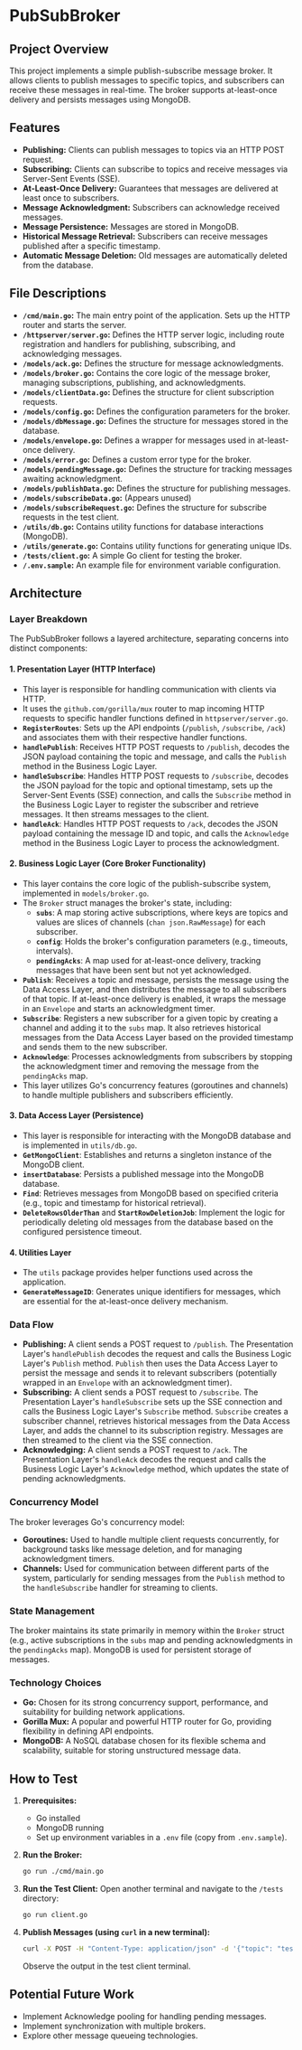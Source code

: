 # PubSubBroker

## Project Overview

This project implements a simple publish-subscribe message broker. It allows clients to publish messages to specific topics, and subscribers can receive these messages in real-time. The broker supports at-least-once delivery and persists messages using MongoDB.

## Features

* **Publishing:** Clients can publish messages to topics via an HTTP POST request.
* **Subscribing:** Clients can subscribe to topics and receive messages via Server-Sent Events (SSE).
* **At-Least-Once Delivery:** Guarantees that messages are delivered at least once to subscribers.
* **Message Acknowledgment:** Subscribers can acknowledge received messages.
* **Message Persistence:** Messages are stored in MongoDB.
* **Historical Message Retrieval:** Subscribers can receive messages published after a specific timestamp.
* **Automatic Message Deletion:** Old messages are automatically deleted from the database.

## File Descriptions

* **`/cmd/main.go`:** The main entry point of the application. Sets up the HTTP router and starts the server.
* **`/httpserver/server.go`:** Defines the HTTP server logic, including route registration and handlers for publishing, subscribing, and acknowledging messages.
* **`/models/ack.go`:** Defines the structure for message acknowledgments.
* **`/models/broker.go`:** Contains the core logic of the message broker, managing subscriptions, publishing, and acknowledgments.
* **`/models/clientData.go`:** Defines the structure for client subscription requests.
* **`/models/config.go`:** Defines the configuration parameters for the broker.
* **`/models/dbMessage.go`:** Defines the structure for messages stored in the database.
* **`/models/envelope.go`:** Defines a wrapper for messages used in at-least-once delivery.
* **`/models/error.go`:** Defines a custom error type for the broker.
* **`/models/pendingMessage.go`:** Defines the structure for tracking messages awaiting acknowledgment.
* **`/models/publishData.go`:** Defines the structure for publishing messages.
* **`/models/subscribeData.go`:** (Appears unused)
* **`/models/subscribeRequest.go`:** Defines the structure for subscribe requests in the test client.
* **`/utils/db.go`:** Contains utility functions for database interactions (MongoDB).
* **`/utils/generate.go`:** Contains utility functions for generating unique IDs.
* **`/tests/client.go`:** A simple Go client for testing the broker.
* **`/.env.sample`:** An example file for environment variable configuration.

## Architecture

### Layer Breakdown

The PubSubBroker follows a layered architecture, separating concerns into distinct components:

#### 1. Presentation Layer (HTTP Interface)

* This layer is responsible for handling communication with clients via HTTP.
* It uses the `github.com/gorilla/mux` router to map incoming HTTP requests to specific handler functions defined in `httpserver/server.go`.
* **`RegisterRoutes`**: Sets up the API endpoints (`/publish`, `/subscribe`, `/ack`) and associates them with their respective handler functions.
* **`handlePublish`**: Receives HTTP POST requests to `/publish`, decodes the JSON payload containing the topic and message, and calls the `Publish` method in the Business Logic Layer.
* **`handleSubscribe`**: Handles HTTP POST requests to `/subscribe`, decodes the JSON payload for the topic and optional timestamp, sets up the Server-Sent Events (SSE) connection, and calls the `Subscribe` method in the Business Logic Layer to register the subscriber and retrieve messages. It then streams messages to the client.
* **`handleAck`**: Handles HTTP POST requests to `/ack`, decodes the JSON payload containing the message ID and topic, and calls the `Acknowledge` method in the Business Logic Layer to process the acknowledgment.

#### 2. Business Logic Layer (Core Broker Functionality)

* This layer contains the core logic of the publish-subscribe system, implemented in `models/broker.go`.
* The `Broker` struct manages the broker's state, including:
    * **`subs`**: A map storing active subscriptions, where keys are topics and values are slices of channels (`chan json.RawMessage`) for each subscriber.
    * **`config`**: Holds the broker's configuration parameters (e.g., timeouts, intervals).
    * **`pendingAcks`**: A map used for at-least-once delivery, tracking messages that have been sent but not yet acknowledged.
* **`Publish`**: Receives a topic and message, persists the message using the Data Access Layer, and then distributes the message to all subscribers of that topic. If at-least-once delivery is enabled, it wraps the message in an `Envelope` and starts an acknowledgment timer.
* **`Subscribe`**: Registers a new subscriber for a given topic by creating a channel and adding it to the `subs` map. It also retrieves historical messages from the Data Access Layer based on the provided timestamp and sends them to the new subscriber.
* **`Acknowledge`**: Processes acknowledgments from subscribers by stopping the acknowledgment timer and removing the message from the `pendingAcks` map.
* This layer utilizes Go's concurrency features (goroutines and channels) to handle multiple publishers and subscribers efficiently.

#### 3. Data Access Layer (Persistence)

* This layer is responsible for interacting with the MongoDB database and is implemented in `utils/db.go`.
* **`GetMongoClient`**: Establishes and returns a singleton instance of the MongoDB client.
* **`insertDatabase`**: Persists a published message into the MongoDB database.
* **`Find`**: Retrieves messages from MongoDB based on specified criteria (e.g., topic and timestamp for historical retrieval).
* **`DeleteRowsOlderThan`** and **`StartRowDeletionJob`**: Implement the logic for periodically deleting old messages from the database based on the configured persistence timeout.

#### 4. Utilities Layer

* The `utils` package provides helper functions used across the application.
* **`GenerateMessageID`**: Generates unique identifiers for messages, which are essential for the at-least-once delivery mechanism.

### Data Flow

* **Publishing:** A client sends a POST request to `/publish`. The Presentation Layer's `handlePublish` decodes the request and calls the Business Logic Layer's `Publish` method. `Publish` then uses the Data Access Layer to persist the message and sends it to relevant subscribers (potentially wrapped in an `Envelope` with an acknowledgment timer).
* **Subscribing:** A client sends a POST request to `/subscribe`. The Presentation Layer's `handleSubscribe` sets up the SSE connection and calls the Business Logic Layer's `Subscribe` method. `Subscribe` creates a subscriber channel, retrieves historical messages from the Data Access Layer, and adds the channel to its subscription registry. Messages are then streamed to the client via the SSE connection.
* **Acknowledging:** A client sends a POST request to `/ack`. The Presentation Layer's `handleAck` decodes the request and calls the Business Logic Layer's `Acknowledge` method, which updates the state of pending acknowledgments.

### Concurrency Model

The broker leverages Go's concurrency model:

* **Goroutines:** Used to handle multiple client requests concurrently, for background tasks like message deletion, and for managing acknowledgment timers.
* **Channels:** Used for communication between different parts of the system, particularly for sending messages from the `Publish` method to the `handleSubscribe` handler for streaming to clients.

### State Management

The broker maintains its state primarily in memory within the `Broker` struct (e.g., active subscriptions in the `subs` map and pending acknowledgments in the `pendingAcks` map). MongoDB is used for persistent storage of messages.

### Technology Choices

* **Go:** Chosen for its strong concurrency support, performance, and suitability for building network applications.
* **Gorilla Mux:** A popular and powerful HTTP router for Go, providing flexibility in defining API endpoints.
* **MongoDB:** A NoSQL database chosen for its flexible schema and scalability, suitable for storing unstructured message data.

## How to Test

1.  **Prerequisites:**
    * Go installed
    * MongoDB running
    * Set up environment variables in a `.env` file (copy from `.env.sample`).

2.  **Run the Broker:**
    ```bash
    go run ./cmd/main.go
    ```

3.  **Run the Test Client:**
    Open another terminal and navigate to the `/tests` directory:
    ```bash
    go run client.go
    ```

4.  **Publish Messages (using `curl` in a new terminal):**
    ```bash
    curl -X POST -H "Content-Type: application/json" -d '{"topic": "test-topic", "message": {"value": 123}}' http://localhost:9000/publish
    ```
    Observe the output in the test client terminal.

## Potential Future Work

* Implement Acknowledge pooling for handling pending messages.
* Implement synchronization with multiple brokers.
* Explore other message queueing technologies.
